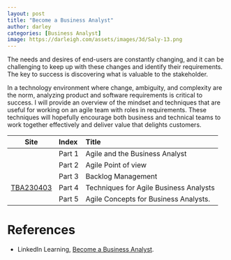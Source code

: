 ```yaml
---
layout: post
title: "Become a Business Analyst"
author: darley
categories: [Business Analyst]
image: https://darleigh.com/assets/images/3d/Saly-13.png
---
```


The needs and desires of end-users are constantly changing, and it can be challenging to keep up with these changes and identify their requirements. The key to success is discovering what is valuable to the stakeholder.

In a technology environment where change, ambiguity, and complexity are the norm, analyzing product and software requirements is critical to success. I will provide an overview of the mindset and techniques that are useful for working on an agile team with roles in requirements. These techniques will hopefully encourage both business and technical teams to work together effectively and deliver value that delights customers.

| Site                                                | Index  | Title                                  |
| --------------------------------------------------- | :----- | :------------------------------------- |
|                                                     | Part 1 | Agile and the Business Analyst         |
|                                                     | Part 2 | Agile Point of view                    |
| ![]()                                                 | Part 3 | Backlog Management                     |
| [TBA230403](/Techniques-for-Agile-Business-Analyst/) | Part 4 | Techniques for Agile Business Analysts |
|                                                     | Part 5 | Agile Concepts for Business Analysts.  |

# References
- LinkedIn Learning, [Become a Business Analyst](https://www.linkedin.com/learning/paths/become-a-business-analyst).